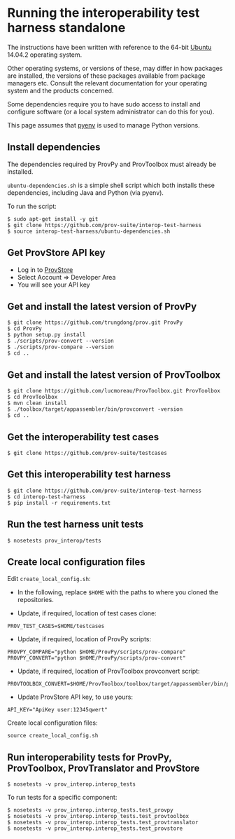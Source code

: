 # Running the interoperability test harness standalone

The instructions have been written with reference to the 64-bit [Ubuntu](http://www.ubuntu.com/) 14.04.2 operating system.

Other operating systems, or versions of these, may differ in how packages are installed, the versions of these packages available from package managers etc. Consult the relevant documentation for your operating system and the products concerned.

Some dependencies require you to have sudo access to install and configure software (or a local system administrator can do this for you).

This page assumes that [pyenv](https://github.com/yyuu/pyenv) is used to manage Python versions.

## Install dependencies

The dependencies required by ProvPy and ProvToolbox must already be installed.

`ubuntu-dependencies.sh` is a simple shell script which both installs these dependencies, including Java and Python (via pyenv).

To run the script:

```
$ sudo apt-get install -y git
$ git clone https://github.com/prov-suite/interop-test-harness
$ source interop-test-harness/ubuntu-dependencies.sh 
```

## Get ProvStore API key

* Log in to [ProvStore](https://provenance.ecs.soton.ac.uk/store)
* Select Account => Developer Area
* You will see your API key

## Get and install the latest version of ProvPy

```
$ git clone https://github.com/trungdong/prov.git ProvPy
$ cd ProvPy
$ python setup.py install
$ ./scripts/prov-convert --version
$ ./scripts/prov-compare --version
$ cd ..
```

## Get and install the latest version of ProvToolbox

```
$ git clone https://github.com/lucmoreau/ProvToolbox.git ProvToolbox
$ cd ProvToolbox
$ mvn clean install
$ ./toolbox/target/appassembler/bin/provconvert -version
$ cd ..
```

## Get the interoperability test cases

```
$ git clone https://github.com/prov-suite/testcases
```

## Get this interoperability test harness

```
$ git clone https://github.com/prov-suite/interop-test-harness
$ cd interop-test-harness
$ pip install -r requirements.txt
```

## Run the test harness unit tests

```
$ nosetests prov_interop/tests
```

## Create local configuration files

Edit ``create_local_config.sh``:

* In the following, replace ``$HOME`` with the paths to where you cloned the repositories.

* Update, if required, location of test cases clone:

```
PROV_TEST_CASES=$HOME/testcases
```

* Update, if required, location of ProvPy scripts:

```
PROVPY_COMPARE="python $HOME/ProvPy/scripts/prov-compare"
PROVPY_CONVERT="python $HOME/ProvPy/scripts/prov-convert"
```

* Update, if required, location of ProvToolbox provconvert script:

```
PROVTOOLBOX_CONVERT=$HOME/ProvToolbox/toolbox/target/appassembler/bin/provconvert
```

* Update ProvStore API key, to use yours:

```
API_KEY="ApiKey user:12345qwert"
```

Create local configuration files:

```
source create_local_config.sh
```

## Run interoperability tests for ProvPy, ProvToolbox, ProvTranslator and ProvStore

```
$ nosetests -v prov_interop.interop_tests
```

To run tests for a specific component:

```
$ nosetests -v prov_interop.interop_tests.test_provpy
$ nosetests -v prov_interop.interop_tests.test_provtoolbox
$ nosetests -v prov_interop.interop_tests.test_provtranslator
$ nosetests -v prov_interop.interop_tests.test_provstore
```
